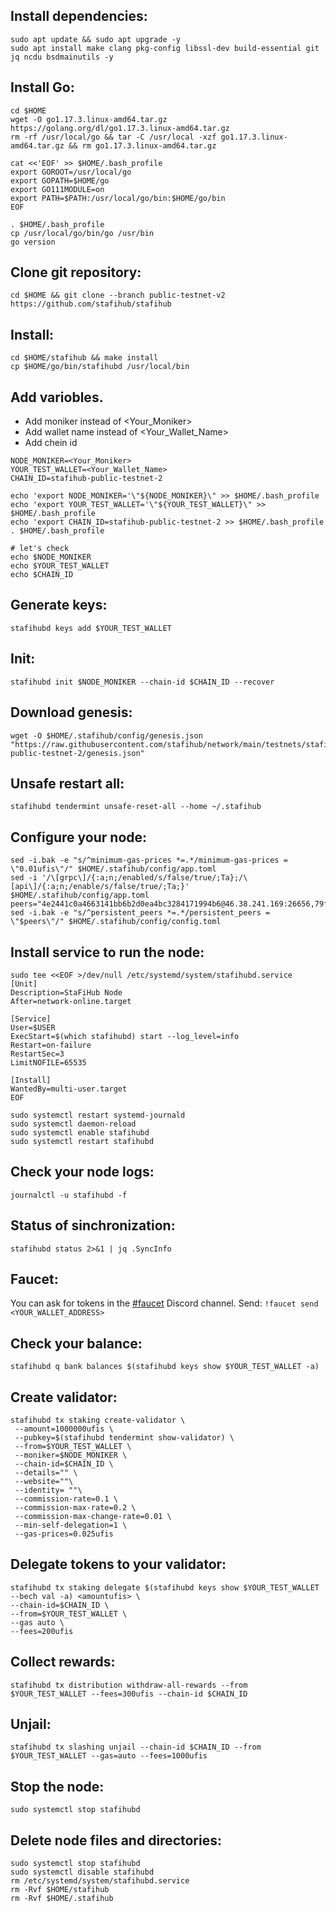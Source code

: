 ## Install dependencies:

```
sudo apt update && sudo apt upgrade -y
sudo apt install make clang pkg-config libssl-dev build-essential git jq ncdu bsdmainutils -y
```
## Install Go:
```
cd $HOME
wget -O go1.17.3.linux-amd64.tar.gz https://golang.org/dl/go1.17.3.linux-amd64.tar.gz
rm -rf /usr/local/go && tar -C /usr/local -xzf go1.17.3.linux-amd64.tar.gz && rm go1.17.3.linux-amd64.tar.gz

cat <<'EOF' >> $HOME/.bash_profile
export GOROOT=/usr/local/go
export GOPATH=$HOME/go
export GO111MODULE=on
export PATH=$PATH:/usr/local/go/bin:$HOME/go/bin
EOF

. $HOME/.bash_profile
cp /usr/local/go/bin/go /usr/bin
go version
```

## Clone git repository:
```
cd $HOME && git clone --branch public-testnet-v2 https://github.com/stafihub/stafihub
```


## Install:
```
cd $HOME/stafihub && make install
cp $HOME/go/bin/stafihubd /usr/local/bin
```

## Add variobles.
- Add moniker instead of <Your_Moniker>
- Add wallet name instead of <Your_Wallet_Name>
- Add chein id
```
NODE_MONIKER=<Your_Moniker>
YOUR_TEST_WALLET=<Your_Wallet_Name>
CHAIN_ID=stafihub-public-testnet-2

echo 'export NODE_MONIKER='\"${NODE_MONIKER}\" >> $HOME/.bash_profile
echo 'export YOUR_TEST_WALLET='\"${YOUR_TEST_WALLET}\" >> $HOME/.bash_profile
echo 'export CHAIN_ID=stafihub-public-testnet-2 >> $HOME/.bash_profile
. $HOME/.bash_profile

# let's check
echo $NODE_MONIKER
echo $YOUR_TEST_WALLET
echo $CHAIN_ID
```
## Generate keys:
```
stafihubd keys add $YOUR_TEST_WALLET
```

## Init:
```
stafihubd init $NODE_MONIKER --chain-id $CHAIN_ID --recover
```

## Download genesis:
```
wget -O $HOME/.stafihub/config/genesis.json "https://raw.githubusercontent.com/stafihub/network/main/testnets/stafihub-public-testnet-2/genesis.json"
```

## Unsafe restart all:
```
stafihubd tendermint unsafe-reset-all --home ~/.stafihub
```

## Configure your node:
```
sed -i.bak -e "s/^minimum-gas-prices *=.*/minimum-gas-prices = \"0.01ufis\"/" $HOME/.stafihub/config/app.toml
sed -i '/\[grpc\]/{:a;n;/enabled/s/false/true/;Ta};/\[api\]/{:a;n;/enable/s/false/true/;Ta;}' $HOME/.stafihub/config/app.toml
peers="4e2441c0a4663141bb6b2d0ea4bc3284171994b6@46.38.241.169:26656,79ffbd983ab6d47c270444f517edd37049ae4937@23.88.114.52:26656"
sed -i.bak -e "s/^persistent_peers *=.*/persistent_peers = \"$peers\"/" $HOME/.stafihub/config/config.toml
```

 ## Install service to run the node:
 ```
sudo tee <<EOF >/dev/null /etc/systemd/system/stafihubd.service
[Unit]
Description=StaFiHub Node
After=network-online.target

[Service]
User=$USER
ExecStart=$(which stafihubd) start --log_level=info
Restart=on-failure
RestartSec=3
LimitNOFILE=65535

[Install]
WantedBy=multi-user.target
EOF

sudo systemctl restart systemd-journald
sudo systemctl daemon-reload
sudo systemctl enable stafihubd
sudo systemctl restart stafihubd
```
## Check your node logs:
```
journalctl -u stafihubd -f
```

## Status of sinchronization:
```
stafihubd status 2>&1 | jq .SyncInfo
```


## Faucet:
You can ask for tokens in the [#faucet](https://discord.gg/uKSdyZ8z) Discord channel.
Send: `!faucet send <YOUR_WALLET_ADDRESS>`

## Сheck your balance:
```
stafihubd q bank balances $(stafihubd keys show $YOUR_TEST_WALLET -a)
```

## Create validator:
```
stafihubd tx staking create-validator \
 --amount=1000000ufis \
 --pubkey=$(stafihubd tendermint show-validator) \
 --from=$YOUR_TEST_WALLET \
 --moniker=$NODE_MONIKER \
 --chain-id=$CHAIN_ID \
 --details="" \
 --website=""\
 --identity= ""\
 --commission-rate=0.1 \
 --commission-max-rate=0.2 \
 --commission-max-change-rate=0.01 \
 --min-self-delegation=1 \
 --gas-prices=0.025ufis
 ```

## Delegate tokens to your validator:
```
stafihubd tx staking delegate $(stafihubd keys show $YOUR_TEST_WALLET --bech val -a) <amountufis> \
--chain-id=$CHAIN_ID \
--from=$YOUR_TEST_WALLET \
--gas auto \
--fees=200ufis
```

## Collect rewards:
```
stafihubd tx distribution withdraw-all-rewards --from $YOUR_TEST_WALLET --fees=300ufis --chain-id $CHAIN_ID
```

## Unjail:
```
stafihubd tx slashing unjail --chain-id $CHAIN_ID --from $YOUR_TEST_WALLET --gas=auto --fees=1000ufis
```

## Stop the node:
```
sudo systemctl stop stafihubd
```

## Delete node files and directories:
```
sudo systemctl stop stafihubd
sudo systemctl disable stafihubd
rm /etc/systemd/system/stafihubd.service
rm -Rvf $HOME/stafihub
rm -Rvf $HOME/.stafihub
```
